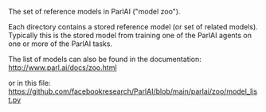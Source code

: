The set of reference models in ParlAI ("model zoo").

Each directory contains a stored reference model (or set of related models). Typically this is the stored model from training one of the ParlAI agents on one or more of the ParlAI tasks.

The list of models can also be found in the documentation:
http://www.parl.ai/docs/zoo.html

or in this file:
https://github.com/facebookresearch/ParlAI/blob/main/parlai/zoo/model_list.py

